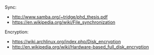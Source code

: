 Sync:
  * http://www.samba.org/~tridge/phd_thesis.pdf
  * https://en.wikipedia.org/wiki/File_synchronization 

Encryption:
  * https://wiki.archlinux.org/index.php/Disk_encryption
  * http://en.wikipedia.org/wiki/Hardware-based_full_disk_encryption
